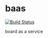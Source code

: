 # baas

[![Build Status](https://travis-ci.org/nadapapa/baas.svg?branch=master)](https://travis-ci.org/nadapapa/baas)

board as a service
